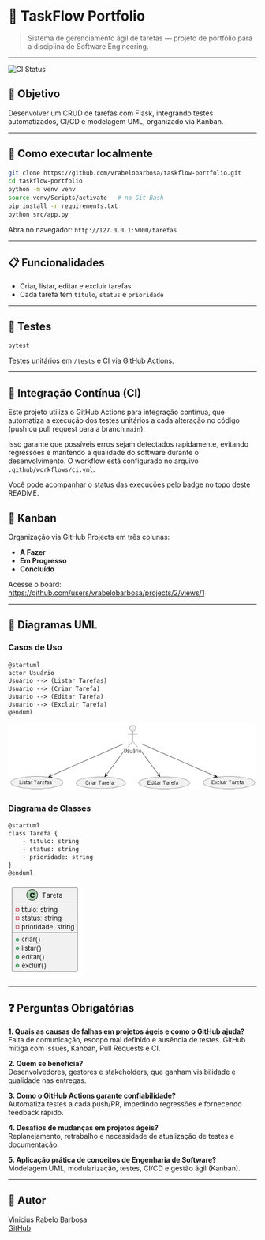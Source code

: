 # 📌 TaskFlow Portfolio

> Sistema de gerenciamento ágil de tarefas — projeto de portfólio para a disciplina de Software Engineering.

---

![CI Status](https://github.com/vrabelobarbosa/taskflow-portfolio/actions/workflows/ci.yml/badge.svg)

## 🎯 Objetivo

Desenvolver um CRUD de tarefas com Flask, integrando testes automatizados, CI/CD e modelagem UML, organizado via Kanban.

---

## 🚀 Como executar localmente

```bash
git clone https://github.com/vrabelobarbosa/taskflow-portfolio.git
cd taskflow-portfolio
python -m venv venv
source venv/Scripts/activate   # no Git Bash
pip install -r requirements.txt
python src/app.py
```

Abra no navegador: `http://127.0.0.1:5000/tarefas`

---

## 📋 Funcionalidades

- Criar, listar, editar e excluir tarefas  
- Cada tarefa tem `título`, `status` e `prioridade`

---

## 🧪 Testes

```bash
pytest
```

Testes unitários em `/tests` e CI via GitHub Actions.

---

## 🔧 Integração Contínua (CI)

Este projeto utiliza o GitHub Actions para integração contínua, que automatiza a execução dos testes unitários a cada alteração no código (push ou pull request para a branch `main`). 

Isso garante que possíveis erros sejam detectados rapidamente, evitando regressões e mantendo a qualidade do software durante o desenvolvimento. O workflow está configurado no arquivo `.github/workflows/ci.yml`.

Você pode acompanhar o status das execuções pelo badge no topo deste README.


## 🔄 Kanban

Organização via GitHub Projects em três colunas:

- **A Fazer**  
- **Em Progresso**  
- **Concluído**  

Acesse o board: https://github.com/users/vrabelobarbosa/projects/2/views/1

---

## 📎 Diagramas UML

### Casos de Uso

```plantuml
@startuml
actor Usuário
Usuário --> (Listar Tarefas)
Usuário --> (Criar Tarefa)
Usuário --> (Editar Tarefa)
Usuário --> (Excluir Tarefa)
@enduml
```
![Casos de Uso](docs/casos_de_uso.png)

### Diagrama de Classes

```plantuml
@startuml
class Tarefa {
    - titulo: string
    - status: string
    - prioridade: string
}
@enduml
```
![Diagrama de Classes](docs/diagrama_classes.png)

---

## ❓ Perguntas Obrigatórias

**1. Quais as causas de falhas em projetos ágeis e como o GitHub ajuda?**  
Falta de comunicação, escopo mal definido e ausência de testes. GitHub mitiga com Issues, Kanban, Pull Requests e CI.

**2. Quem se beneficia?**  
Desenvolvedores, gestores e stakeholders, que ganham visibilidade e qualidade nas entregas.

**3. Como o GitHub Actions garante confiabilidade?**  
Automatiza testes a cada push/PR, impedindo regressões e fornecendo feedback rápido.

**4. Desafios de mudanças em projetos ágeis?**  
Replanejamento, retrabalho e necessidade de atualização de testes e documentação.

**5. Aplicação prática de conceitos de Engenharia de Software?**  
Modelagem UML, modularização, testes, CI/CD e gestão ágil (Kanban).

---

## 👤 Autor

Vinicius Rabelo Barbosa  
[GitHub](https://github.com/vrabelobarbosa)